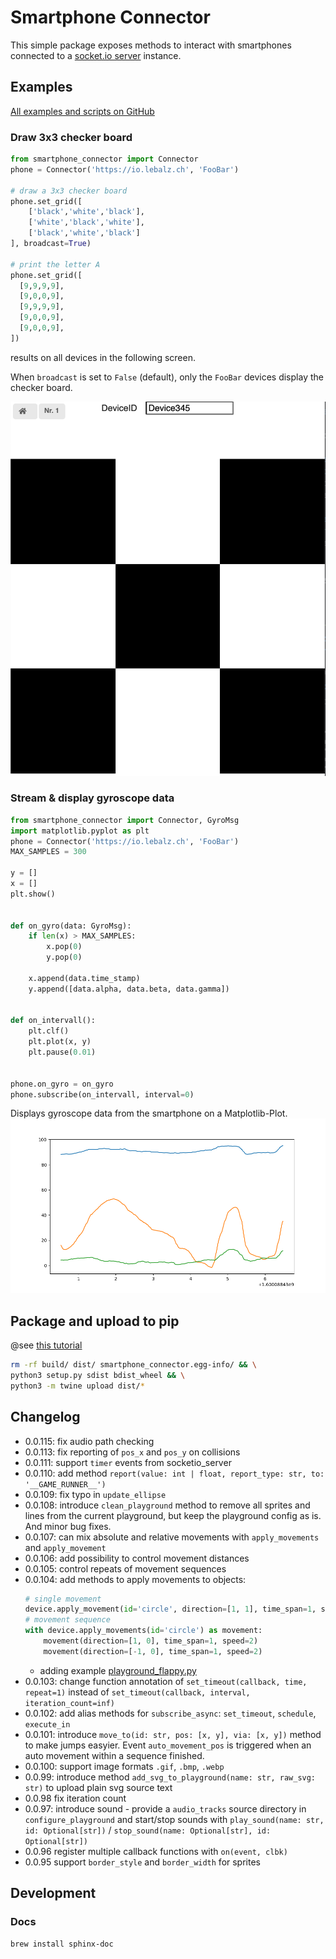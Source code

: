 # Smartphone Connector

This simple package exposes methods to interact with smartphones connected to a [socket.io server](https://github.com/lebalz/socketio_server) instance.

## Examples

[All examples and scripts on GitHub](https://github.com/lebalz/smartphone-connector/blob/master/examples/)

### Draw 3x3 checker board

```py
from smartphone_connector import Connector
phone = Connector('https://io.lebalz.ch', 'FooBar')

# draw a 3x3 checker board
phone.set_grid([
    ['black','white','black'],
    ['white','black','white'],
    ['black','white','black']
], broadcast=True)

# print the letter A
phone.set_grid([
  [9,9,9,9],
  [9,0,0,9],
  [9,9,9,9],
  [9,0,0,9],
  [9,0,0,9],
])
```

results on all devices in the following screen.

When `broadcast` is set to `False` (default), only the `FooBar` devices display the checker board.

![checker board](checker_demo.png)

### Stream & display gyroscope data

```py
from smartphone_connector import Connector, GyroMsg
import matplotlib.pyplot as plt
phone = Connector('https://io.lebalz.ch', 'FooBar')
MAX_SAMPLES = 300

y = []
x = []
plt.show()


def on_gyro(data: GyroMsg):
    if len(x) > MAX_SAMPLES:
        x.pop(0)
        y.pop(0)

    x.append(data.time_stamp)
    y.append([data.alpha, data.beta, data.gamma])


def on_intervall():
    plt.clf()
    plt.plot(x, y)
    plt.pause(0.01)


phone.on_gyro = on_gyro
phone.subscribe(on_intervall, interval=0)
```

Displays gyroscope data from the smartphone on a Matplotlib-Plot.
![Gyroscope-Plot](assets/gyroscope.png)

## Package and upload to pip

@see [this tutorial](https://packaging.python.org/tutorials/packaging-projects/)

```sh
rm -rf build/ dist/ smartphone_connector.egg-info/ && \
python3 setup.py sdist bdist_wheel && \
python3 -m twine upload dist/*
```

## Changelog

- 0.0.115: fix audio path checking
- 0.0.113: fix reporting of `pos_x` and `pos_y` on collisions
- 0.0.111: support `timer` events from socketio_server
- 0.0.110: add method `report(value: int | float, report_type: str, to: '__GAME_RUNNER__')`
- 0.0.109: fix typo in `update_ellipse`
- 0.0.108: introduce `clean_playground` method to remove all sprites and lines from the current playground, but keep the playground config as is. And minor bug fixes.
- 0.0.107: can mix absolute and relative movements with `apply_movements` and `apply_movement`
- 0.0.106: add possibility to control movement distances
- 0.0.105: control repeats of movement sequences
- 0.0.104: add methods to apply movements to objects:
  ```py
  # single movement
  device.apply_movement(id='circle', direction=[1, 1], time_span=1, speed=3)
  # movement sequence
  with device.apply_movements(id='circle') as movement:
      movement(direction=[1, 0], time_span=1, speed=2)
      movement(direction=[-1, 0], time_span=1, speed=2)
  ```
  - adding example [playground_flappy.py](examples/playground_flappy.py)
- 0.0.103: change function annotation of `set_timeout(callback, time, repeat=1)` instead of `set_timeout(callback, interval, iteration_count=inf)`
- 0.0.102: add alias methods for `subscribe_async`: `set_timeout`, `schedule`, `execute_in`
- 0.0.101: introduce `move_to(id: str, pos: [x, y], via: [x, y])` method to make jumps easyier. Event `auto_movement_pos` is triggered when an auto movement within a sequence finished.
- 0.0.100: support image formats `.gif`, `.bmp`, `.webp`
- 0.0.99: introduce method `add_svg_to_playground(name: str, raw_svg: str)` to upload plain svg source text
- 0.0.98 fix iteration count
- 0.0.97: introduce sound - provide a `audio_tracks` source directory in `configure_playground` and start/stop sounds with `play_sound(name: str, id: Optional[str])` / `stop_sound(name: Optional[str], id: Optional[str])`
- 0.0.96 register multiple callback functions with `on(event, clbk)`
- 0.0.95 support `border_style` and `border_width` for sprites

## Development

### Docs

```sh
brew install sphinx-doc
```
